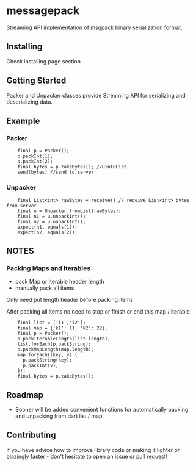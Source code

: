 # messagepack

Streaming API implementation of [msgpack](https://msgpack.org/) binary serialization format.

## Installing

Check installing page section

## Getting Started

Packer and Unpacker classes provide Streaming API for serializing and deserializing data.

## Example

### Packer

```
    final p = Packer();
    p.packInt(1);
    p.packInt(2);
    final bytes = p.takeBytes(); //Uint8List
    send(bytes) //send to server
```

### Unpacker

```
    final List<int> rawBytes = receive() // receive List<int> bytes from server
    final u = Unpacker.fromList(rawBytes);
    final n1 = u.unpackInt();
    final n2 = u.unpackInt();
    expect(n1, equals(1));
    expect(n2, equals(2));
```


## NOTES

### Packing Maps and Iterables
* pack Map or Iterable header length 
* manually pack all items 

Only need put length header before packing items 

After packing all items no need to stop  or finish or end this map / iterable

```
    final list = ['i1','i2'];
    final map = {'k1': 11, 'k2': 22};
    final p = Packer();
    p.packIterableLength(list.length);
    list.forEach(p.packString);
    p.packMapLength(map.length);
    map.forEach((key, v) {
      p.packString(key);
      p.packInt(v);
    });
    final bytes = p.takeBytes();
```


## Roadmap

* Sooner will be added convenient functions for automatically packing and unpacking from dart list / map

## Contributing

If you have advice how to improve library code or making it lighter or blazingly faster - don't hesitate to open an issue or pull request!